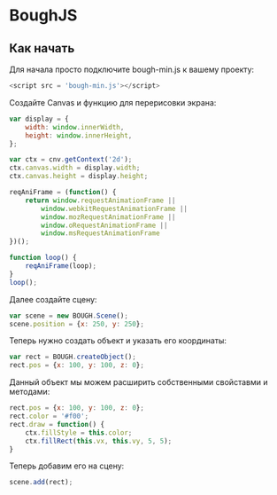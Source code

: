 # BoughJS

## Как начать

Для начала просто подключите bough-min.js к вашему проекту:
````js
<script src = 'bough-min.js'></script>
````
Создайте Canvas и функцию для перерисовки экрана:
````js
var display = {
	width: window.innerWidth,
	height: window.innerHeight,
};

var ctx = cnv.getContext('2d');
ctx.canvas.width = display.width;
ctx.canvas.height = display.height;

reqAniFrame = (function() {
	return window.requestAnimationFrame ||
		window.webkitRequestAnimationFrame ||
		window.mozRequestAnimationFrame ||
		window.oRequestAnimationFrame ||
		window.msRequestAnimationFrame
})();

function loop() {
	reqAniFrame(loop);
}
loop();
````

Далее создайте сцену: 
````js
var scene = new BOUGH.Scene();
scene.position = {x: 250, y: 250};
````

Теперь нужно создать объект и указать его координаты:
````js
var rect = BOUGH.createObject();
rect.pos = {x: 100, y: 100, z: 0};
````

Данный объект мы можем расширить собственными свойставми и методами:
````js
rect.pos = {x: 100, y: 100, z: 0};
rect.color = '#f00';
rect.draw = function() {
	ctx.fillStyle = this.color;
	ctx.fillRect(this.vx, this.vy, 5, 5);
}
````

Теперь добавим его на сцену:
````js
scene.add(rect);
````
